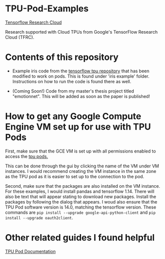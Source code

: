 # TPU-Pod-Examples

[Tensorflow Research Cloud](https://www.tensorflow.org/tfrc/)

Research supported with Cloud TPUs from Google's TensorFlow Research Cloud (TFRC). 

# Contents of this repository 

- Example iris code from the [tensorflow tpu repository](https://github.com/tensorflow/tpu/tree/master/models/samples/core/get_started) that has been modified to work on pods. This is found under 'iris example' folder. Instructions on how to run the code is found there as well.

- (Coming Soon!) Code from my master's thesis project titled "emotionnet". This will be added as soon as the paper is published!

# How to get any Google Compute Engine VM set up for use with TPU Pods

First, make sure that the GCE VM is set up with all permissions enabled to access the [tpu pods.](https://github.com/tensorflow/tpu/issues/596)

This can be done through the gui by clicking the name of the VM under VM instances. I would recommend creating the VM instance in the same zone as the TPU pod as it is easier to set up to the connection to the pod. 

Second, make sure that the packages are also installed on the VM instance. For these examples, I would install pandas and tensorflow 1.14. There will also be text that will appear stating to download new packages. Install the packages by following the dialog that appears. I woud also ensure that the TPU Pod software version is 14.0, matching the tensorflow version. These commands are `pip install --upgrade google-api-python-client` and `pip install --upgrade oauth2client`. 

# Other related guides I found helpful 

[TPU Pod Documentation](https://cloud.google.com/tpu/docs/training-on-tpu-pods)
